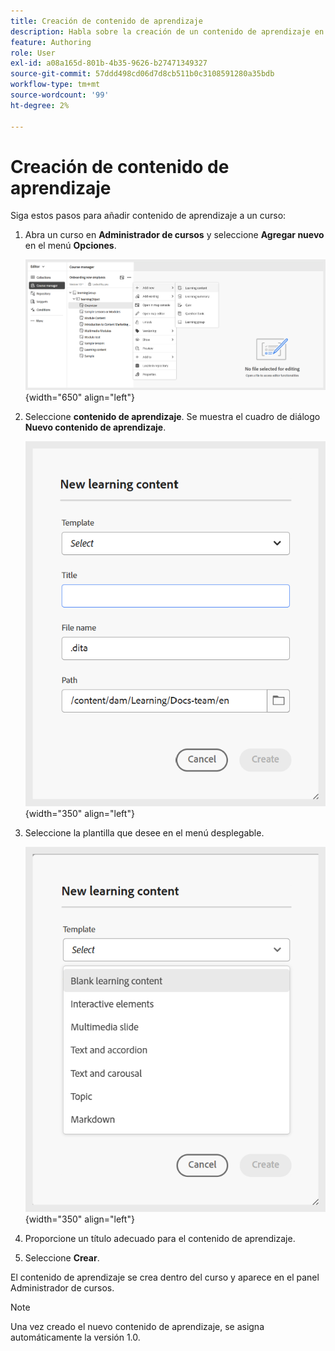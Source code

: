 ```yaml
---
title: Creación de contenido de aprendizaje
description: Habla sobre la creación de un contenido de aprendizaje en el contenido de aprendizaje y formación.
feature: Authoring
role: User
exl-id: a08a165d-801b-4b35-9626-b27471349327
source-git-commit: 57ddd498cd06d7d8cb511b0c3108591280a35bdb
workflow-type: tm+mt
source-wordcount: '99'
ht-degree: 2%

---
```


# Creación de contenido de aprendizaje

Siga estos pasos para añadir contenido de aprendizaje a un curso:

1. Abra un curso en **Administrador de cursos** y seleccione **Agregar nuevo** en el menú **Opciones**.

   ![](assets/workflow-learning-content.png){width="650" align="left"}

1. Seleccione **contenido de aprendizaje**.
Se muestra el cuadro de diálogo **Nuevo contenido de aprendizaje**.

   ![](assets/learning-content-dialog.png){width="350" align="left"}

1. Seleccione la plantilla que desee en el menú desplegable.

   ![](assets/template-types-lc.png){width="350" align="left"}

1. Proporcione un título adecuado para el contenido de aprendizaje.
1. Seleccione **Crear**.

El contenido de aprendizaje se crea dentro del curso y aparece en el panel Administrador de cursos.

>[!NOTE]
>
> Una vez creado el nuevo contenido de aprendizaje, se asigna automáticamente la versión 1.0.
